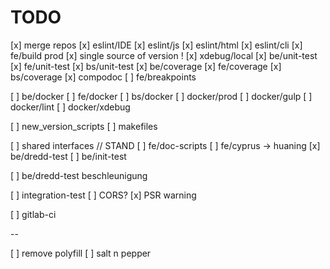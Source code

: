 # TODO
[x] merge repos
[x] eslint/IDE
[x] eslint/js
[x] eslint/html
[x] eslint/cli
[x] fe/build prod
[x] single source of version !
[x] xdebug/local
[x] be/unit-test
[x] fe/unit-test
[x] bs/unit-test
[x] be/coverage
[x] fe/coverage
[x] bs/coverage
[x] compodoc
[ ] fe/breakpoints

[ ] be/docker
[ ] fe/docker
[ ] bs/docker
[ ] docker/prod
[ ] docker/gulp
[ ] docker/lint
[ ] docker/xdebug

[ ] new_version_scripts
[ ] makefiles

[ ] shared interfaces // STAND 
[ ] fe/doc-scripts
[ ] fe/cyprus -> huaning
[x] be/dredd-test
[ ] be/init-test

[ ] be/dredd-test beschleunigung

[ ] integration-test
[ ] CORS?
[x] PSR warning

[ ] gitlab-ci

--

[ ] remove polyfill
[ ] salt n pepper